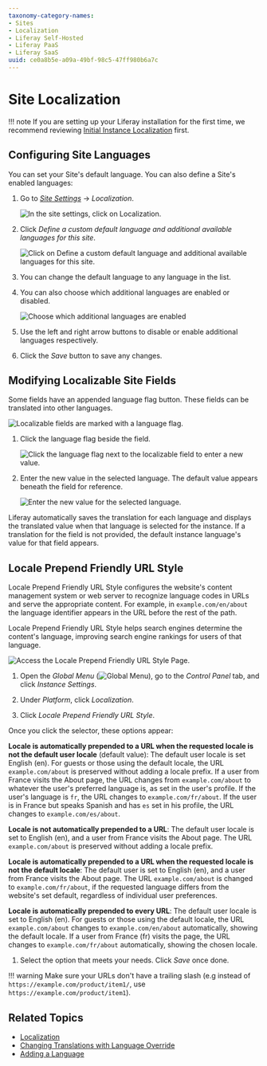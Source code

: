 ```yaml
---
taxonomy-category-names:
- Sites
- Localization
- Liferay Self-Hosted
- Liferay PaaS
- Liferay SaaS
uuid: ce0a8b5e-a09a-49bf-98c5-47ff980b6a7c
---
```

# Site Localization

!!! note
    If you are setting up your Liferay installation for the first time, we recommend reviewing [Initial Instance Localization](../../installation-and-upgrades/setting-up-liferay/initial-instance-localization.md) first.

## Configuring Site Languages

You can set your Site's default language. You can also define a Site's enabled languages:

1. Go to *[Site Settings](./site-settings-ui-reference.md#language)* &rarr; *Localization*.

   ![In the site settings, click on Localization.](./site-localization/images/01.png)

1. Click *Define a custom default language and additional available languages for this site*.

   ![Click on Define a custom default language and additional available languages for this site.](./site-localization/images/02.png)

1. You can change the default language to any language in the list.

1. You can also choose which additional languages are enabled or disabled.

   ![Choose which additional languages are enabled](./site-localization/images/03.png)

1. Use the left and right arrow buttons to disable or enable additional languages respectively.

1. Click the *Save* button to save any changes.

## Modifying Localizable Site Fields

Some fields have an appended language flag button. These fields can be translated into other languages.

![Localizable fields are marked with a language flag.](./site-localization/images/04.png)

1. Click the language flag beside the field.

   ![Click the language flag next to the localizable field to enter a new value.](./site-localization/images/05.png)

1. Enter the new value in the selected language. The default value appears beneath the field for reference.

   ![Enter the new value for the selected language.](./site-localization/images/06.png)

Liferay automatically saves the translation for each language and displays the translated value when that language is selected for the instance. If a translation for the field is not provided, the default instance language's value for that field appears.

## Locale Prepend Friendly URL Style

Locale Prepend Friendly URL Style configures the website's content management system or web server to recognize language codes in URLs and serve the appropriate content. For example, in `example.com/en/about` the language identifier appears in the URL before the rest of the path.

Locale Prepend Friendly URL Style helps search engines determine the content's language, improving search engine rankings for users of that language.

![Access the Locale Prepend Friendly URL Style Page.](./site-localization/images/07.png)

1. Open the *Global Menu* (![Global Menu](../images/icon-applications-menu.png)), go to the *Control Panel* tab, and click *Instance Settings*.

1. Under *Platform*, click *Localization*.

1. Click *Locale Prepend Friendly URL Style*.

Once you click the selector, these options appear:

**Locale is automatically prepended to a URL when the requested locale is not the default user locale** (default value): The default user locale is set English (en). For guests or those using the default locale, the URL `example.com/about` is preserved without adding a locale prefix. If a user from France visits the About page, the URL changes from `example.com/about` to whatever the user's preferred language is, as set in the user's profile. If the user's language is `fr`, the URL changes to `example.com/fr/about`. If the user is in France but speaks Spanish and has `es` set in his profile, the URL changes to `example.com/es/about`. 

**Locale is not automatically prepended to a URL**: The default user locale is set to English (en), and a user from France visits the About page. The URL `example.com/about` is preserved without adding a locale prefix.

**Locale is automatically prepended to a URL when the requested locale is not the default locale**: The default user is set to English (en), and a user from France visits the About page. The URL `example.com/about` is changed to `example.com/fr/about`, if the requested language differs from the website's set default, regardless of individual user preferences.

**Locale is automatically prepended to every URL**: The default user locale is set to English (en). For guests or those using the default locale, the URL `example.com/about` changes to `example.com/en/about` automatically, showing the default locale. If a user from France (fr) visits the page, the URL changes to `example.com/fr/about` automatically, showing the chosen locale.

1. Select the option that meets your needs. Click *Save* once done.

!!! warning
    Make sure your URLs don't have a trailing slash (e.g instead of `https://example.com/product/item1/`, use `https://example.com/product/item1`). 
    
## Related Topics

- [Localization](../../system-administration/configuring-liferay/virtual-instances/localization.md)
- [Changing Translations with Language Override](../../system-administration/configuring-liferay/changing-translations-with-language-override.md)
- [Adding a Language](../../liferay-development/liferay-internals/extending-liferay/customizing-localization/adding-a-language.md)
